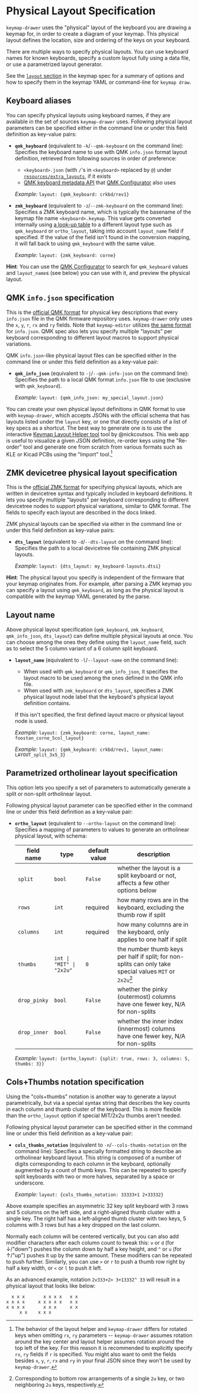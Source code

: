 # Physical Layout Specification

`keymap-drawer` uses the "physical" layout of the keyboard you are drawing a keymap for, in order to create a diagram of your keymap.
This physical layout defines the location, size and ordering of the keys on your keyboard.

There are multiple ways to specify physical layouts.
You can use keyboard names for known keyboards, specify a custom layout fully using a data file, or use a parametrized layout generator.

See the [`layout` section](KEYMAP_SPEC.md#layout) in the keymap spec for a summary of options and how to specify them in the keymap YAML or command-line for `keymap draw`.

## Keyboard aliases

You can specify physical layouts using keyboard names, if they are available in the set of sources `keymap-drawer` uses.
Following physical layout parameters can be specified either in the command line or under this field definition as key-value pairs:

- **`qmk_keyboard`** (equivalent to `-k`/`--qmk-keyboard` on the command line):
  Specifies the keyboard name to use with QMK `info.json` format layout definition, retrieved from following sources in order of preference:

  - `<keyboard>.json` (with `/`'s in `<keyboard>` replaced by `@`) under [`resources/extra_layouts`](resources/extra_layouts/), if it exists
  - [QMK keyboard metadata API](https://docs.qmk.fm/#/configurator_architecture?id=keyboard-metadata) that [QMK Configurator](https://config.qmk.fm) also uses

  _Example:_ `layout: {qmk_keyboard: crkbd/rev1}`

- **`zmk_keyboard`** (equivalent to `-z`/`--zmk-keyboard` on the command line):
  Specifies a ZMK keyboard name, which is typically the basename of the keymap file name `<keyboard>.keymap`.
  This value gets converted internally using [a look-up table](resources/zmk_keyboard_layouts.yaml) to a different layout type such as `qmk_keyboard` or `ortho_layout`,
  taking into account `layout_name` field if specified.
  If the value of the field isn't found in the conversion mapping, it will fall back to using `qmk_keyboard` with the same value.

  _Example:_ `layout: {zmk_keyboard: corne}`

**Hint**: You can use the [QMK Configurator](https://config.qmk.fm/) to search for `qmk_keyboard` values and `layout_name`s (see below) you can use with it, and preview the physical layout.

## QMK `info.json` specification

This is the [official QMK format](https://docs.qmk.fm/#/reference_info_json?id=layout-format) for physical key descriptions
that every `info.json` file in the QMK firmware repository uses. `keymap-drawer` only uses the `x`, `y`, `r`, `rx` and `ry` fields.
Note that `keymap-editor` utilizes [the same format](https://github.com/nickcoutsos/keymap-editor/wiki/Defining-keyboard-layouts) for `info.json`.
QMK spec also lets you specify multiple "layouts" per keyboard corresponding to different layout macros to support physical variations.

QMK `info.json`-like physical layout files can be specified either in the command line or under this field definition as a key-value pair:

- **`qmk_info_json`** (equivalent to `-j`/`--qmk-info-json` on the command line):
  Specifies the path to a local QMK format `info.json` file to use (exclusive with `qmk_keyboard`).

  _Example:_ `layout: {qmk_info_json: my_special_layout.json}`

You can create your own physical layout definitions in QMK format to use with `keymap-drawer`, which accepts JSONs with the official schema that
has layouts listed under the `layout` key, or one that directly consists of a list of key specs as a shortcut. The best way to generate one is to use
the interactive [Keymap Layout Helper tool](https://nickcoutsos.github.io/keymap-layout-tools/) tool by @nickcoutsos. This web app is useful to
visualize a given JSON definition, re-order keys using the "Re-order" tool and generate one from scratch from various formats such as KLE or Kicad
PCBs using the "Import" tool.[^1]

[^1]:
    The behavior of the layout helper and `keymap-drawer` differs for rotated keys when omitting `rx`, `ry` parameters --
    `keymap-drawer` assumes rotation around the key center and layout helper assumes rotation around the top left of the key.
    For this reason it is recommended to explicitly specify `rx`, `ry` fields if `r` is specified. You might also want to omit the fields
    besides `x`, `y`, `r`, `rx` and `ry` in your final JSON since they won't be used by `keymap-drawer`.

## ZMK devicetree physical layout specification

This is the [official ZMK format](https://zmk.dev/docs/development/hardware-integration/physical-layouts) for specifying physical layouts,
which are written in devicetree syntax and typically included in keyboard definitions.
It lets you specify multiple "layouts" per keyboard corresponding to different devicetree nodes to support physical variations, similar to QMK format.
The fields to specify each layout are described in the docs linked.

ZMK physical layouts can be specified via either in the command line or under this field definition as key-value pairs:

- **`dts_layout`** (equivalent to `-d`/`--dts-layout` on the command line):
  Specifies the path to a local devicetree file containing ZMK physical layouts.

  _Example:_ `layout: {dts_layout: my_keyboard-layouts.dtsi}`

**Hint**: The physical layout you specify is independent of the firmware that your keymap originates from.
For example, after parsing a ZMK keymap you can specify a layout using `qmk_keyboard`, as long as the physical layout is compatible with
the keymap YAML generated by the parse.

## Layout name

Above physical layout specification (`qmk_keyboard`, `zmk_keyboard`, `qmk_info_json`, `dts_layout`) can define multiple physical layouts at once.
You can choose among the ones they define using the `layout_name` field, such as to select the 5 column variant of a 6 column split keyboard.

- **`layout_name`** (equivalent to `-l`/`--layout-name` on the command line):

  - When used with `qmk_keyboard` or `qmk_info_json`, it specifies the layout macro to be used among the ones defined in the QMK info file.
  - When used with `zmk_keyboard` or `dts_layout`, specifies a ZMK physical layout node label that the keyboard's physical layout definition contains.

  If this isn't specified, the first defined layout macro or physical layout node is used.

  _Example:_ `layout: {zmk_keyboard: corne, layout_name: foostan_corne_5col_layout}`

  _Example:_ `layout: {qmk_keyboard: crkbd/rev1, layout_name: LAYOUT_split_3x5_3}`

## Parametrized ortholinear layout specification

This option lets you specify a set of parameters to automatically generate a split or non-split ortholinear layout.

Following physical layout parameter can be specified either in the command line or under this field definition as a key-value pair:

- **`ortho_layout`** (equivalent to `--ortho-layout` on the command line):
  Specifies a mapping of parameters to values to generate an ortholinear physical layout, with schema:

  | field name   | type                     | default value | description                                                                                              |
  | ------------ | ------------------------ | ------------- | -------------------------------------------------------------------------------------------------------- |
  | `split`      | `bool`                   | `False`       | whether the layout is a split keyboard or not, affects a few other options below                         |
  | `rows`       | `int`                    | required      | how many rows are in the keyboard, excluding the thumb row if split                                      |
  | `columns`    | `int`                    | required      | how many columns are in the keyboard, only applies to one half if split                                  |
  | `thumbs`     | `int \| "MIT" \| "2x2u"` | `0`           | the number thumb keys per half if split; for non-splits can only take special values `MIT` or `2x2u`[^2] |
  | `drop_pinky` | `bool`                   | `False`       | whether the pinky (outermost) columns have one fewer key, N/A for non-splits                             |
  | `drop_inner` | `bool`                   | `False`       | whether the inner index (innermost) columns have one fewer key, N/A for non-splits                       |

  _Example:_ `layout: {ortho_layout: {split: true, rows: 3, columns: 5, thumbs: 3}}`

[^2]: Corresponding to bottom row arrangements of a single `2u` key, or two neighboring `2u` keys, respectively.

## Cols+Thumbs notation specification

Using the "cols+thumbs" notation is another way to generate a layout parametrically, but via a special syntax string that describes the
key counts in each column and thumb cluster of the keyboard. This is more flexible than the `ortho_layout` option
if special MIT/2x2u thumbs aren't needed.

Following physical layout parameter can be specified either in the command line or under this field definition as a key-value pair:

- **`cols_thumbs_notation`** (equivalent to `-n`/`--cols-thumbs-notation` on the command line):
  Specifies a specially formatted string to describe an ortholinear keyboard layout. This string is composed of a number of digits
  corresponding to each column in the keyboard, optionally augmented by a count of thumb keys. This can be repeated to specify
  split keyboards with two or more halves, separated by a space or underscore.

  _Example:_ `layout: {cols_thumbs_notation: 33333+1 2+33332}`

Above example specifies an asymmetric 32 key split keyboard with 3 rows and 5 columns on the left side, and a right-aligned thumb cluster with a single key.
The right half has a left-aligned thumb cluster with two keys, 5 columns with 3 rows but has a key dropped on the last column.

Normally each column will be centered vertically, but you can also add modifier characters after each column count to tweak this:
`v` or `d` (for ↓/"down") pushes the column down by half a key height, and `^` or `u` (for ↑/"up") pushes it up by the same amount.
These modifiers can be repeated to push further.
Similarly, you can use `>` or `r` to push a thumb row right by half a key width, or `<` or `l` to push it left.

As an advanced example, notation `2v333+2> 3+13332^ 33` will result in a physical layout that looks like below:

```
  x x x       x x x x   x x
x x x x     x x x x x   x x
x x x x       x x x     x x
     x x    x x x
```
